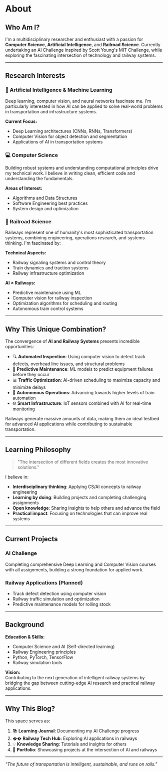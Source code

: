 # About

## Who Am I?

I'm a multidisciplinary researcher and enthusiast with a passion for **Computer Science**, **Artificial Intelligence**, and **Railroad Science**. Currently undertaking an AI Challenge inspired by Scott Young's MIT Challenge, while exploring the fascinating intersection of technology and railway systems.

---

## Research Interests

### 🤖 Artificial Intelligence & Machine Learning
Deep learning, computer vision, and neural networks fascinate me. I'm particularly interested in how AI can be applied to solve real-world problems in transportation and infrastructure systems.

**Current Focus:**
- Deep Learning architectures (CNNs, RNNs, Transformers)
- Computer Vision for object detection and segmentation
- Applications of AI in transportation systems

### 💻 Computer Science
Building robust systems and understanding computational principles drive my technical work. I believe in writing clean, efficient code and understanding the fundamentals.

**Areas of Interest:**
- Algorithms and Data Structures
- Software Engineering best practices
- System design and optimization

### 🚄 Railroad Science
Railways represent one of humanity's most sophisticated transportation systems, combining engineering, operations research, and systems thinking. I'm fascinated by:

**Technical Aspects:**
- Railway signaling systems and control theory
- Train dynamics and traction systems
- Railway infrastructure optimization

**AI × Railways:**
- Predictive maintenance using ML
- Computer vision for railway inspection
- Optimization algorithms for scheduling and routing
- Autonomous train control systems

---

## Why This Unique Combination?

The convergence of **AI and Railway Systems** presents incredible opportunities:

- 🔍 **Automated Inspection**: Using computer vision to detect track defects, overhead line issues, and structural problems
- 🎯 **Predictive Maintenance**: ML models to predict equipment failures before they occur
- 📊 **Traffic Optimization**: AI-driven scheduling to maximize capacity and minimize delays
- 🤖 **Autonomous Operations**: Advancing towards higher levels of train automation
- 🌐 **Smart Infrastructure**: IoT sensors combined with AI for real-time monitoring

Railways generate massive amounts of data, making them an ideal testbed for advanced AI applications while contributing to sustainable transportation.

---

## Learning Philosophy

> "The intersection of different fields creates the most innovative solutions."

I believe in:
- **Interdisciplinary thinking**: Applying CS/AI concepts to railway engineering
- **Learning by doing**: Building projects and completing challenging assignments
- **Open knowledge**: Sharing insights to help others and advance the field
- **Practical impact**: Focusing on technologies that can improve real systems

---

## Current Projects

### AI Challenge
Completing comprehensive Deep Learning and Computer Vision courses with all assignments, building a strong foundation for applied work.

### Railway Applications (Planned)
- Track defect detection using computer vision
- Railway traffic simulation and optimization
- Predictive maintenance models for rolling stock

---

## Background

**Education & Skills:**
- Computer Science and AI (Self-directed learning)
- Railway Engineering principles
- Python, PyTorch, TensorFlow
- Railway simulation tools

**Vision:**  
Contributing to the next generation of intelligent railway systems by bridging the gap between cutting-edge AI research and practical railway applications.

---

## Why This Blog?

This space serves as:
1. 📚 **Learning Journal**: Documenting my AI Challenge progress
2. �� **Railway Tech Hub**: Exploring AI applications in railways
3. 💡 **Knowledge Sharing**: Tutorials and insights for others
4. 🎯 **Portfolio**: Showcasing projects at the intersection of AI and railways

---

*"The future of transportation is intelligent, sustainable, and runs on rails."*
